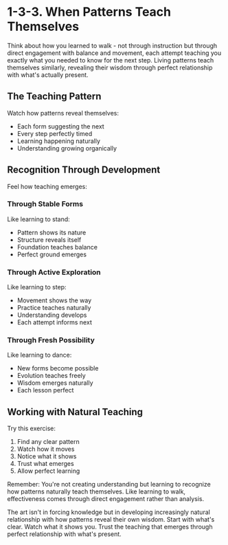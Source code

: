 # 1-3-3. When Patterns Teach Themselves

Think about how you learned to walk - not through instruction but through direct engagement with balance and movement, each attempt teaching you exactly what you needed to know for the next step. Living patterns teach themselves similarly, revealing their wisdom through perfect relationship with what's actually present.

## The Teaching Pattern

Watch how patterns reveal themselves:

* Each form suggesting the next
* Every step perfectly timed
* Learning happening naturally
* Understanding growing organically

## Recognition Through Development

Feel how teaching emerges:

### Through Stable Forms

Like learning to stand:

* Pattern shows its nature
* Structure reveals itself
* Foundation teaches balance
* Perfect ground emerges

### Through Active Exploration

Like learning to step:

* Movement shows the way
* Practice teaches naturally
* Understanding develops
* Each attempt informs next

### Through Fresh Possibility

Like learning to dance:

* New forms become possible
* Evolution teaches freely
* Wisdom emerges naturally
* Each lesson perfect

## Working with Natural Teaching

Try this exercise:

1. Find any clear pattern
2. Watch how it moves
3. Notice what it shows
4. Trust what emerges
5. Allow perfect learning

Remember: You're not creating understanding but learning to recognize how patterns naturally teach themselves. Like learning to walk, effectiveness comes through direct engagement rather than analysis.

The art isn't in forcing knowledge but in developing increasingly natural relationship with how patterns reveal their own wisdom. Start with what's clear. Watch what it shows you. Trust the teaching that emerges through perfect relationship with what's present.
